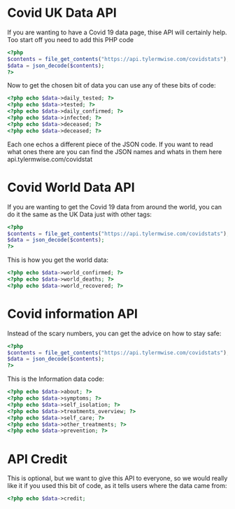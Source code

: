 # Covid UK Data API
If you are wanting to have a Covid 19 data page, thise API will certainly help. Too start off you need to add this PHP code

```php
<?php
$contents = file_get_contents("https://api.tylermwise.com/covidstats");
$data = json_decode($contents);
?>
```

Now to get the chosen bit of data you can use any of these bits of code:
```php
<?php echo $data->daily_tested; ?>
<?php echo $data->tested; ?>
<?php echo $data->daily_confirmed; ?>
<?php echo $data->infected; ?>
<?php echo $data->deceased; ?>
<?php echo $data->deceased; ?>
```
Each one echos a different piece of the JSON code. If you want to read what ones there are you can find the JSON names and whats in them here api.tylermwise.com/covidstat


# Covid World Data API
If you are wanting to get the Covid 19 data from around the world, you can do it the same as the UK Data just with other tags:

```php
<?php
$contents = file_get_contents("https://api.tylermwise.com/covidstats");
$data = json_decode($contents);
?>
```

This is how you get the world data:
```php
<?php echo $data->world_confirmed; ?>
<?php echo $data->world_deaths; ?>
<?php echo $data->world_recovered; ?>
```

# Covid information API
Instead of the scary numbers, you can get the advice on how to stay safe:

```php
<?php
$contents = file_get_contents("https://api.tylermwise.com/covidstats");
$data = json_decode($contents);
?>
```

This is the Information data code:
```php
<?php echo $data->about; ?>
<?php echo $data->symptoms; ?>
<?php echo $data->self_isolation; ?>
<?php echo $data->treatments_overview; ?>
<?php echo $data->self_care; ?>
<?php echo $data->other_treatments; ?>
<?php echo $data->prevention; ?>
```

# API Credit
This is optional, but we want to give this API to everyone, so we would really like it if you used this bit of code, as it tells users where the data came from:

```php
<?php echo $data->credit;
```
